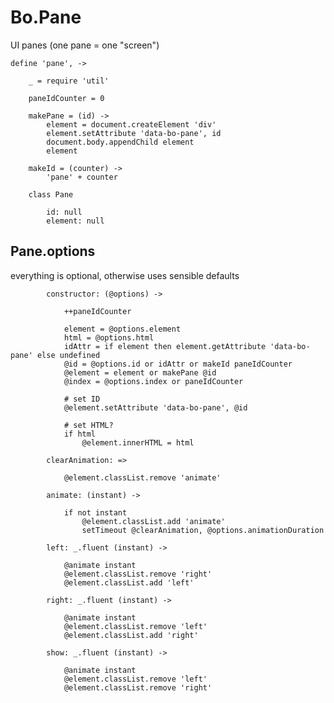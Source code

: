 # Bo.Pane

UI panes (one pane = one "screen")

	define 'pane', ->

		_ = require 'util'

		paneIdCounter = 0

		makePane = (id) ->
			element = document.createElement 'div'
			element.setAttribute 'data-bo-pane', id
			document.body.appendChild element
			element

		makeId = (counter) ->
			'pane' + counter

		class Pane

			id: null
			element: null

## Pane.options

everything is optional, otherwise uses sensible defaults

			constructor: (@options) ->

				++paneIdCounter

				element = @options.element
				html = @options.html
				idAttr = if element then element.getAttribute 'data-bo-pane' else undefined
				@id = @options.id or idAttr or makeId paneIdCounter
				@element = element or makePane @id
				@index = @options.index or paneIdCounter

				# set ID
				@element.setAttribute 'data-bo-pane', @id

				# set HTML?
				if html
					@element.innerHTML = html

			clearAnimation: =>

				@element.classList.remove 'animate'

			animate: (instant) ->

				if not instant
					@element.classList.add 'animate'
					setTimeout @clearAnimation, @options.animationDuration

			left: _.fluent (instant) ->

				@animate instant
				@element.classList.remove 'right'
				@element.classList.add 'left'

			right: _.fluent (instant) ->

				@animate instant
				@element.classList.remove 'left'
				@element.classList.add 'right'

			show: _.fluent (instant) ->

				@animate instant
				@element.classList.remove 'left'
				@element.classList.remove 'right'
